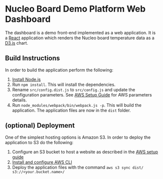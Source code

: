 # Nucleo Board Demo Platform Web Dashboard

The dashboard is a demo front-end implemented as a web application. It is a [React](https://facebook.github.io/react/) application which renders the Nucleo board temperature data as a [D3.js](https://d3js.org/) chart.

## Build Instructions

In order to build the application perform the following:

1. [Install Node.js](https://docs.npmjs.com/getting-started/installing-node)
1. Run `npm install`. This will install the dependencies.
1. Rename `src/config.dist.js` to `src/config.js` and update the configuration parameters. See [AWS Setup Guide](../aws/README.md) for AWS parameters details.
1. Run `node_modules/webpack/bin/webpack.js -p`. This will build the application. The application files are now in the `dist` folder.

## (optional) Deployment

One of the simplest hosting options is Amazon S3. In order to deploy the application to S3 do the following:

1. Configure an S3 bucket to host a website as described in the [AWS setup guide](../aws/README.md)
1. [Install and configure AWS CLI](http://docs.aws.amazon.com/cli/latest/userguide/cli-chap-getting-set-up.html)
1. Deploy the application files with the command `aws s3 sync dist/ s3://<your.bucket.name>/`
